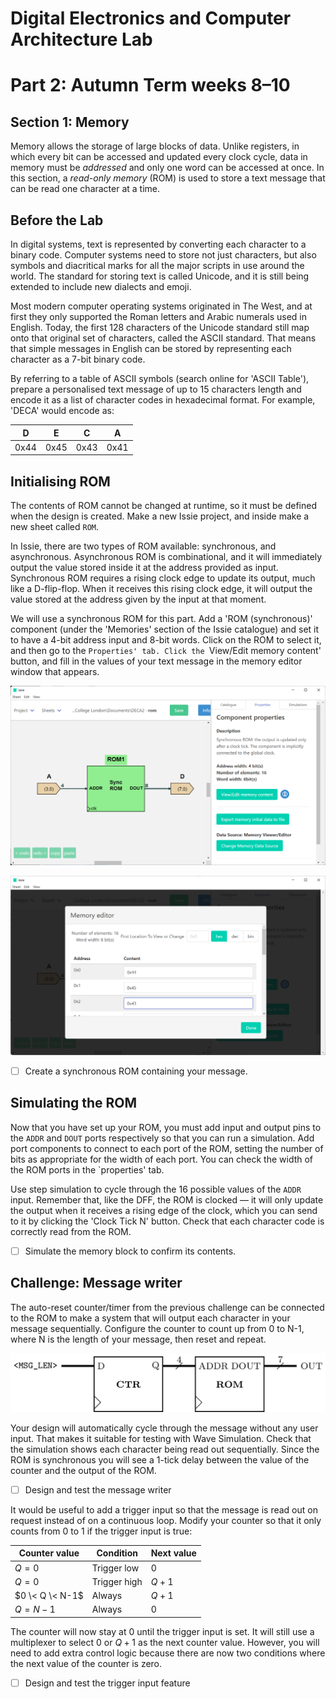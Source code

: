 # Digital Electronics and Computer Architecture Lab
# Part 2: Autumn Term weeks 8–10
## Section 1: Memory

Memory allows the storage of large blocks of data.
Unlike registers, in which every bit can be accessed and updated every clock cycle, data in memory must be *addressed* and only one word can be accessed at once.
In this section, a *read-only memory* (ROM) is used to store a text message that can be read one character at a time.

## Before the Lab

In digital systems, text is represented by converting each character to a binary code.
Computer systems need to store not just characters, but also symbols and diacritical marks for all the major scripts in use around the world.
The standard for storing text is called Unicode, and it is still being extended to include new dialects and emoji.
			
Most modern computer operating systems originated in The West, and at first they only supported the Roman letters and Arabic numerals used in English.
Today, the first 128 characters of the Unicode standard still map onto that original set of characters, called the ASCII standard.
That means that simple messages in English can be stored by representing each character as a 7-bit binary code.
			
By referring to a table of ASCII symbols (search online for 'ASCII Table'), prepare a personalised text message of up to 15 characters length and encode it as a list of character codes in hexadecimal format.
For example, 'DECA' would encode as:

| D    | E    | C    | A    |
| ---- | ---- | ---- | ---- |
| 0x44 | 0x45 | 0x43 | 0x41 |

## Initialising ROM

The contents of ROM cannot be changed at runtime, so it must be defined when the design is created.
Make a new Issie project, and inside make a new sheet called `ROM`.
		
In Issie, there are two types of ROM available: synchronous, and asynchronous.
Asynchronous ROM is combinational, and it will immediately output the value stored inside it at the address provided as input.
Synchronous ROM requires a rising clock edge to update its output, much like a D-flip-flop.
When it receives this rising clock edge, it will output the value stored at the address given by the input at that moment.
		
We will use a synchronous ROM for this part.
Add a 'ROM (synchronous)' component (under the 'Memories' section of the Issie catalogue) and set it to have a 4-bit address input and 8-bit words.
Click on the ROM to select it, and then go to the `Properties' tab.
Click the `View/Edit memory content' button, and fill in the values of your text message in the memory editor window that appears.
		
![A ROM placed in a sheet](graphics/IssieROM.png)

![Configuring the contents of the ROM](graphics/IssieROMcontents.png)
		
- [ ] Create a synchronous ROM containing your message.
	
## Simulating the ROM
		
Now that you have set up your ROM, you must add input and output pins to the `ADDR` and `DOUT` ports respectively so that you can run a simulation.
Add port components to connect to each port of the ROM, setting the number of bits as appropriate for the width of each port.
You can check the width of the ROM ports in the `properties' tab.
        
Use step simulation to cycle through the 16 possible values of the `ADDR` input.
Remember that, like the DFF, the ROM is clocked — it will only update the output when it receives a rising edge of the clock, which you can send to it by clicking the 'Clock Tick N' button.
Check that each character code is correctly read from the ROM.

- [ ] Simulate the memory block to confirm its contents.
	
## Challenge: Message writer

The auto-reset counter/timer from the previous challenge can be connected to the ROM to make a system that will output each character in your message sequentially.
Configure the counter to count up from 0 to N-1, where N is the length of your message, then reset and repeat.

![Block diagram of message writer](graphics/msgwr.png)

Your design will automatically cycle through the message without any user input.
That makes it suitable for testing with Wave Simulation.
Check that the simulation shows each character being read out sequentially.
Since the ROM is synchronous you will see a 1-tick delay between the value of the counter and the output of the ROM.

- [ ] Design and test the message writer
			
It would be useful to add a trigger input so that the message is read out on request instead of on a continuous loop.
Modify your counter so that it only counts from 0 to 1 if the trigger input is true:

| Counter value | Condition | Next value | 
| ------------- | ---------- | --------- |
| $Q=0$       | Trigger low | 0         |
| $Q=0$       | Trigger high | $Q+1$          |
| $0 \< Q \< N-1$ | Always    | $Q+1$     |
| $Q=N-1$       | Always    | 0          |

The counter will now stay at 0 until the trigger input is set.
It will still use a multiplexer to select 0 or $Q+1$ as the next counter value.
However, you will need to add extra control logic because there are now two conditions where the next value of the counter is zero.

- [ ]  Design and test the trigger input feature
		
